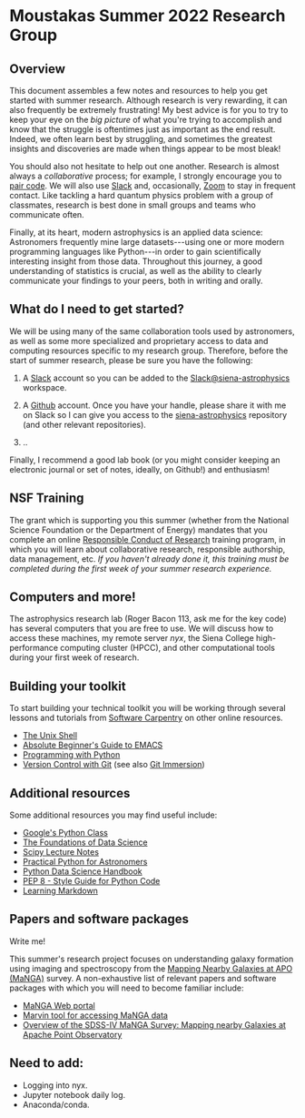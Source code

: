 Moustakas Summer 2022 Research Group
====================================

Overview
--------

This document assembles a few notes and resources to help you get started with
summer research.  Although research is very rewarding, it can also frequently be
extremely frustrating!  My best advice is for you to try to keep your eye on the
*big picture* of what you're trying to accomplish and know that the struggle is
oftentimes just as important as the end result.  Indeed, we often learn best by
struggling, and sometimes the greatest insights and discoveries are made when
things appear to be most bleak!

You should also not hesitate to help out one another.  Research is almost always
a *collaborative* process; for example, I strongly encourage you to [pair
code](https://stackify.com/pair-programming-advantages).  We will also use
[Slack](https://slack.com) and, occasionally, [Zoom](https://zoom.us) to stay in
frequent contact.  Like tackling a hard quantum physics problem with a group of
classmates, research is best done in small groups and teams who communicate
often.

Finally, at its heart, modern astrophysics is an applied data science:
Astronomers frequently mine large datasets---using one or more modern
programming languages like Python---in order to gain scientifically interesting
insight from those data. Throughout this journey, a good understanding of
statistics is crucial, as well as the ability to clearly communicate your
findings to your peers, both in writing and orally.

What do I need to get started?
------------------------------

We will be using many of the same collaboration tools used by astronomers, as
well as some more specialized and proprietary access to data and computing
resources specific to my research group. Therefore, before the start of summer
research, please be sure you have the following:

1. A [Slack](https://slack.com) account so you can be added to the
[Slack@siena-astrophysics](https://siena-astrophysics.slack.com) workspace.

2. A [Github](https://github.com) account. Once you have your handle, please
   share it with me on Slack so I can give you access to the
   [siena-astrophysics](https://github.com/moustakas/siena-astrophysics)
   repository (and other relevant repositories).

3. ..



Finally, I recommend a good lab book (or you might consider keeping an
electronic journal or set of notes, ideally, on Github!) and enthusiasm!

NSF Training
------------

The grant which is supporting you this summer (whether from the National Science
Foundation or the Department of Energy) mandates that you complete an online
[Responsible Conduct of Research](https://about.citiprogram.org/en/homepage)
training program, in which you will learn about collaborative research,
responsible authorship, data management, etc.  *If you haven't already done it,
this training must be completed during the first week of your summer research
experience.*

Computers and more!
-------------------

The astrophysics research lab (Roger Bacon 113, ask me for the key code) has
several computers that you are free to use.  We will discuss how to access these
machines, my remote server *nyx*, the Siena College high-performance
computing cluster (HPCC), and other computational tools during your first week
of research.

Building your toolkit
---------------------

To start building your technical toolkit you will be working through several
lessons and tutorials from [Software Carpentry](https://software-carpentry.org/lessons) on other online resources.

* [The Unix Shell](http://swcarpentry.github.io/shell-novice)
* [Absolute Beginner's Guide to EMACS](http://www.jesshamrick.com/2012/09/10/absolute-beginners-guide-to-emacs)
* [Programming with Python](http://swcarpentry.github.io/python-novice-inflammation)
* [Version Control with Git](http://swcarpentry.github.io/git-novice) (see also [Git Immersion](http://gitimmersion.com/)) 

Additional resources
--------------------
Some additional resources you may find useful include:

* [Google's Python Class](https://developers.google.com/edu/python)
* [The Foundations of Data Science](https://ds8.gitbooks.io/textbook/content)
* [Scipy Lecture Notes](http://www.scipy-lectures.org/index.html)
* [Practical Python for Astronomers](https://python4astronomers.github.io)
* [Python Data Science Handbook](https://github.com/jakevdp/PythonDataScienceHandbook)
* [PEP 8 - Style Guide for Python Code](https://www.python.org/dev/peps/pep-0008/)
* [Learning Markdown](https://daringfireball.net/projects/markdown/syntax)

Papers and software packages
----------------------------

Write me!

This summer's research project focuses on understanding galaxy formation using
imaging and spectroscopy from the [Mapping Nearby Galaxies at APO
(MaNGA)](https://www.sdss.org/surveys/manga) survey. A non-exhaustive list of
relevant papers and software packages with which you will need to become
familiar include:

* [MaNGA Web portal](https://www.sdss.org/surveys/manga)
* [Marvin tool for accessing MaNGA data](https://www.sdss.org/dr15/manga/marvin)
* [Overview of the SDSS-IV MaNGA Survey: Mapping nearby Galaxies at Apache Point Observatory](https://ui.adsabs.harvard.edu/abs/2015ApJ...798....7B/abstract)

Need to add:
------------
* Logging into nyx.
* Jupyter notebook daily log.
* Anaconda/conda.
